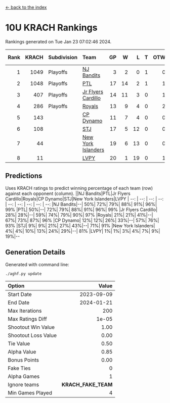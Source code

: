 [<- back to the index](readme.md)
# 10U KRACH Rankings
Rankings generated on Tue Jan 23 07:02:46 2024.

Rank|KRACH|Subdivision|Team|GP|W|L|T|OTW|OTL|SoS|Exp Wins|Win Diff
---:|---:|:---|:---|---:|---:|---:|---:|---:|---:|---:|---:|---:
1|1049|Playoffs|[NJ Bandits](https://gamesheetstats.com/seasons/3663/teams/140807/schedule)|3|2|0|1|0|0|306|3.3|-0.0
2|1048|Playoffs|[PTL](https://gamesheetstats.com/seasons/3663/teams/140791/schedule)|17|14|2|1|1|1|487|15.3|-0.0
3|407|Playoffs|[Jr Flyers Cardillo](https://gamesheetstats.com/seasons/3663/teams/140794/schedule)|14|11|3|0|1|0|166|11.9|0.0
4|286|Playoffs|[Royals](https://gamesheetstats.com/seasons/3663/teams/140796/schedule)|13|9|4|0|2|0|206|9.9|0.0
5|143||[CP Dynamo](https://gamesheetstats.com/seasons/3663/teams/140795/schedule)|11|7|4|0|0|1|227|7.9|0.0
6|108||[STJ](https://gamesheetstats.com/seasons/3663/teams/140792/schedule)|17|5|12|0|0|2|487|5.9|0.0
7|44||[New York Islanders](https://gamesheetstats.com/seasons/3663/teams/140793/schedule)|19|6|13|0|0|1|322|6.9|0.0
8|11||[LVPY](https://gamesheetstats.com/seasons/3663/teams/140790/schedule)|20|1|19|0|1|0|355|1.9|0.0

## Predictions
Uses KRACH ratings to predict winning percentage of each team (row) against each opponent (column).
||NJ Bandits|PTL|Jr Flyers Cardillo|Royals|CP Dynamo|STJ|New York Islanders|LVPY
| --: | --: | --: | --: | --: | --: | --: | --: | --: 
|NJ Bandits|--| 50%| 72%| 79%| 88%| 91%| 96%| 99%
|PTL| 50%|--| 72%| 79%| 88%| 91%| 96%| 99%
|Jr Flyers Cardillo| 28%| 28%|--| 59%| 74%| 79%| 90%| 97%
|Royals| 21%| 21%| 41%|--| 67%| 73%| 87%| 96%
|CP Dynamo| 12%| 12%| 26%| 33%|--| 57%| 76%| 93%
|STJ|  9%|  9%| 21%| 27%| 43%|--| 71%| 91%
|New York Islanders|  4%|  4%| 10%| 13%| 24%| 29%|--| 81%
|LVPY|  1%|  1%|  3%|  4%|  7%|  9%| 19%|--

## Generation Details

Generated with command line:
```
./aghf.py update
```

| Option | Value |
| :----- | ----: |
| Start Date | 2023-09-09 |
| End Date | 2024-01-21 |
| Max Iterations | 200 |
| Max Ratings Diff | 1e-05 |
| Shootout Win Value | 1.00 |
| Shootout Loss Value | 0.00 |
| Tie Value | 0.50 |
| Alpha Value | 0.85 |
| Bonus Points | 0.00 |
| Fake Ties | 0 |
| Alpha Games | 1 |
| Ignore teams | __KRACH_FAKE_TEAM__ |
| Min Games Played | 4 |


